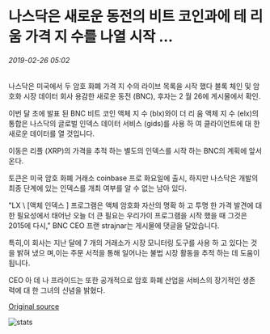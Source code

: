 # 나스닥은 새로운 동전의 비트 코인과에 테 리 움 가격 지 수를 나열 시작 ...

###### 2019-02-26 05:02

나스닥은 미국에서 두 암호 화폐 가격 지 수의 라이브 목록을 시작 했다 블록 체인 및 암호화 시장 데이터 회사 용감한 새로운 동전 (BNC), 후자는 2 월 26에 게시물에서 확인.

이번 달 초에 발표 된 BNC 비트 코인 액체 지 수 (blx)와이 더 리 움 액체 지 수 (elx)의 통합은 나스닥의 글로벌 인덱스 데이터 서비스 (gids)를 사용 하 여 클라이언트에 대 한 새로운 데이터를 열 것입니다.

이동은 리플 (XRP)의 가격을 추적 하는 별도의 인덱스를 시작 하는 BNC의 계획에 앞서 온다.

토큰은 미국 암호 화폐 거래소 coinbase 프로 화요일에 출시, 하지만 나스닥은 개발의 최종 단계에 있는 인덱스를 개최 여부를 알 수 없는 남아 있다.

"LX \ [액체 인덱스 \] 프로그램은 액체 암호화 자산의 명확 하 고 투명 한 가격 발견에 대 한 필요성에서 태어난 오늘 더 큰 필요는 우리가이 프로그램을 시작 했을 때 그것은 2015에 다시," BNC CEO 프랜 strajnar는 게시물에 댓글을 달았습니다.

특히,이 회사는 지난 달에 7 개의 거래소가 시장 모니터링 도구를 사용 하 고 있다는 것을 밝혀 냈으 며,이는 주문 서적을 통해 일어나는 불법 시장 활동을 추적 하는 데 도움이 됩니다.

CEO 아 데 나 프라이드는 또한 공개적으로 암호 화폐 산업을 서비스의 장기적인 생존 력에 대 한 그녀의 신념을 밝혔다.

[Original source](https://cointelegraph.com/news/nasdaq-begins-listing-brave-new-coins-bitcoin-and-ethereum-price-indices)

![stats](https://c.statcounter.com/11760860/0/a89fa40b/1/ "stats")